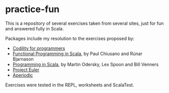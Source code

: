 practice-fun
============
This is a repository of several exercises taken from several sites, just for fun and answered fully in Scala.

Packages include my resolution to the exercises proposed by:

- [Codility for programmers](https://codility.com/programmers/lessons/)
- [Functional Programming in Scala](http://www.manning.com/bjarnason/), by Paul Chiusano and Rúnar Bjarnason
- [Programming in Scala](http://www.amazon.com/Programming-Scala-Comprehensive-Step---Step/dp/0981531644/ref=sr_1_1?ie=UTF8&qid=1426263350&sr=8-1&keywords=programming+in+scala), by Martin Odersky, Lex Spoon and Bill Venners
- [Project Euler](https://projecteuler.net/)
- [Aperiodic](http://aperiodic.net/phil/scala/s-99/)

Exercises were tested in the REPL, worksheets and ScalaTest.
